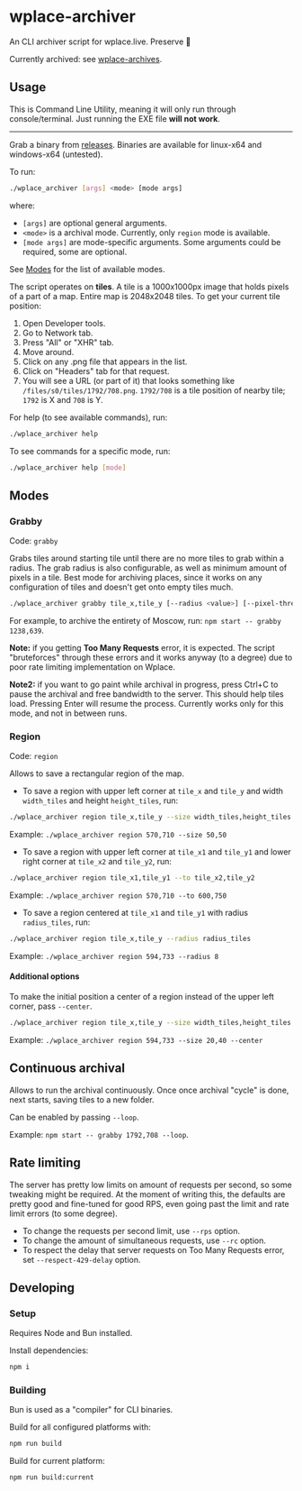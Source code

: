 # wplace-archiver

An CLI archiver script for wplace.live. Preserve 🧡

Currently archived: see [wplace-archives](https://github.com/murolem/wplace-archives).

## Usage

This is Command Line Utility, meaning it will only run through console/terminal. Just running the EXE file **will not work**.

---

Grab a binary from [releases](https://github.com/murolem/wplace-archiver/releases/latest). Binaries are available for linux-x64 and windows-x64 (untested).

To run:

```bash
./wplace_archiver [args] <mode> [mode args]
```

where:

-   `[args]` are optional general arguments.
-   `<mode>` is a archival mode. Currently, only `region` mode is available.
-   `[mode args]` are mode-specific arguments. Some arguments could be required, some are optional.

See [Modes](#Modes) for the list of available modes.

The script operates on **tiles**. A tile is a 1000x1000px image that holds pixels of a part of a map. Entire map is 2048x2048 tiles. To get your current tile position:

1. Open Developer tools.
2. Go to Network tab.
3. Press "All" or "XHR" tab.
4. Move around.
5. Click on any .png file that appears in the list.
6. Click on "Headers" tab for that request.
7. You will see a URL (or part of it) that looks something like `/files/s0/tiles/1792/708.png`. `1792/708` is a tile position of nearby tile; `1792` is X and `708` is Y.

For help (to see available commands), run:

```bash
./wplace_archiver help
```

To see commands for a specific mode, run:

```bash
./wplace_archiver help [mode]
```

## Modes

### Grabby

Code: `grabby`

Grabs tiles around starting tile until there are no more tiles to grab within a radius. The grab radius is also configurable, as well as minimum amount of pixels in a tile. Best mode for archiving places, since it works on any configuration of tiles and doesn't get onto empty tiles much.

```bash
./wplace_archiver grabby tile_x,tile_y [--radius <value>] [--pixel-threshold <amount>] [--tile-tolerance <radius>]
```

For example, to archive the entirety of Moscow, run: `npm start -- grabby 1238,639`.

**Note:** if you getting **Too Many Requests** error, it is expected. The script "bruteforces" through these errors and it works anyway (to a degree) due to poor rate limiting implementation on Wplace.

**Note2:** if you want to go paint while archival in progress, press Ctrl+C to pause the archival and free bandwidth to the server. This should help tiles load. Pressing Enter will resume the process. Currently works only for this mode, and not in between runs.

### Region

Code: `region`

Allows to save a rectangular region of the map.

-   To save a region with upper left corner at `tile_x` and `tile_y` and width `width_tiles` and height `height_tiles`, run:

```bash
./wplace_archiver region tile_x,tile_y --size width_tiles,height_tiles [--center]
```

Example: `./wplace_archiver region 570,710 --size 50,50`

-   To save a region with upper left corner at `tile_x1` and `tile_y1` and lower right corner at `tile_x2` and `tile_y2`, run:

```bash
./wplace_archiver region tile_x1,tile_y1 --to tile_x2,tile_y2
```

Example: `./wplace_archiver region 570,710 --to 600,750`

-   To save a region centered at `tile_x1` and `tile_y1` with radius `radius_tiles`, run:

```bash
./wplace_archiver region tile_x,tile_y --radius radius_tiles
```

Example: `./wplace_archiver region 594,733 --radius 8`

#### Additional options

To make the initial position a center of a region instead of the upper left corner, pass `--center`.

```bash
./wplace_archiver region tile_x,tile_y --size width_tiles,height_tiles --center
```

Example: `./wplace_archiver region 594,733 --size 20,40 --center`

## Continuous archival

Allows to run the archival continuously. Once once archival "cycle" is done, next starts, saving tiles to a new folder.

Can be enabled by passing `--loop`.

Example: `npm start -- grabby 1792,708 --loop`.

## Rate limiting

The server has pretty low limits on amount of requests per second, so some tweaking might be required. At the moment of writing this, the defaults are pretty good and fine-tuned for good RPS, even going past the limit and rate limit errors (to some degree).

-   To change the requests per second limit, use `--rps` option.
-   To change the amount of simultaneous requests, use `--rc` option.
-   To respect the delay that server requests on Too Many Requests error, set `--respect-429-delay` option.

## Developing

### Setup

Requires Node and Bun installed.

Install dependencies:

```bash
npm i
```

### Building

Bun is used as a "compiler" for CLI binaries.

Build for all configured platforms with:

```bash
npm run build
```

Build for current platform:

```bash
npm run build:current
```
